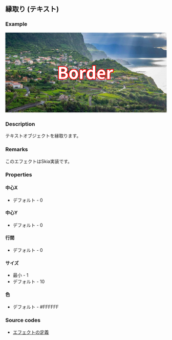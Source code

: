 ## 縁取り (テキスト)

### Example

![](https://github.com/b-editor/BEditor/raw/main/docs/example/border-text.jpg)

### Description

テキストオブジェクトを縁取ります。

### Remarks

このエフェクトはSkia実装です。

### Properties

#### 中心X

* デフォルト - 0

#### 中心Y

* デフォルト - 0

#### 行間

* デフォルト - 0

#### サイズ

* 最小 - 1
* デフォルト - 10

#### 色

* デフォルト - #FFFFFF

### Source codes

* [エフェクトの定義](https://github.com/b-editor/BEditor/blob/main/src/BEditor.Primitive/Effects/PrimitiveImages/StrokeText.cs)
